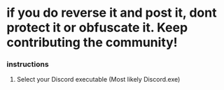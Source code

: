 # if you do reverse it and post it, dont protect it or obfuscate it. Keep contributing the community!
### instructions
1. Select your Discord executable (Most likely Discord.exe)​​​​​
